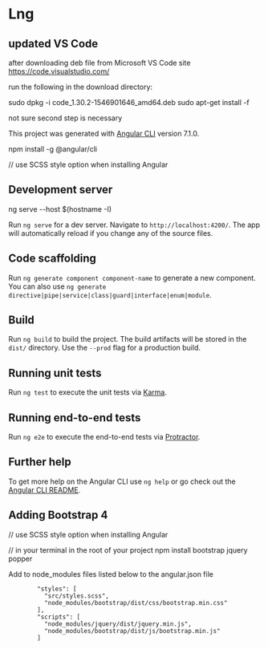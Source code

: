 # Lng

## updated VS Code

after downloading deb file from Microsoft VS Code site
https://code.visualstudio.com/

run the following in the download directory:

sudo dpkg -i code_1.30.2-1546901646_amd64.deb
sudo apt-get install -f

not sure second step is necessary

This project was generated with [Angular CLI](https://github.com/angular/angular-cli) version 7.1.0.

npm install -g @angular/cli

// use SCSS style option when installing Angular


## Development server

ng serve --host $(hostname -I)

Run `ng serve` for a dev server. Navigate to `http://localhost:4200/`. The app will automatically reload if you change any of the source files.

## Code scaffolding

Run `ng generate component component-name` to generate a new component. You can also use `ng generate directive|pipe|service|class|guard|interface|enum|module`.

## Build

Run `ng build` to build the project. The build artifacts will be stored in the `dist/` directory. Use the `--prod` flag for a production build.

## Running unit tests

Run `ng test` to execute the unit tests via [Karma](https://karma-runner.github.io).

## Running end-to-end tests

Run `ng e2e` to execute the end-to-end tests via [Protractor](http://www.protractortest.org/).

## Further help

To get more help on the Angular CLI use `ng help` or go check out the [Angular CLI README](https://github.com/angular/angular-cli/blob/master/README.md).

## Adding Bootstrap 4
// use SCSS style option when installing Angular

// in your terminal in the root of your project
npm install bootstrap jquery popper

Add to node_modules files listed below to the angular.json file

            "styles": [
              "src/styles.scss",
              "node_modules/bootstrap/dist/css/bootstrap.min.css"
            ],
            "scripts": [
              "node_modules/jquery/dist/jquery.min.js",
              "node_modules/bootstrap/dist/js/bootstrap.min.js"
            ]
